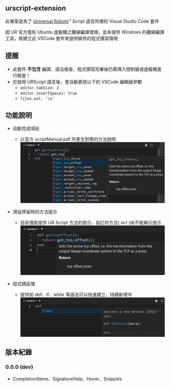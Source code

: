 ## urscript-extension

此專案是為了 [Universal Robots](https://www.universal-robots.com/)™ Script 語言所建的 Visual Studio Code 套件

因 UR 官方僅有 Ubuntu 虛擬機之離線編譯環境，並未提供 Windows 的離線編譯工具，故建立此 VSCode 套件來提供額外的程式撰寫環境


## 提醒

- 此套件 **不包含** 編譯、語法檢查，程式撰寫完畢後仍需傳入控制器或虛擬機進行檢查！
- 於啟用 URScript 語言後，會自動更改以下的 VSCode 編輯器參數
  - `editor.tabSize: 2`
  - `editor.insertSpaces: true`
  - `files.eol: '\n'`

## 功能說明

- 自動完成項目
  - 以官方 scriptManual.pdf 所產生對應的方法說明
  ![completion](resources/figures/completion.png)
	
- 滑鼠停留時的方法提示
  - 目前僅能提供 UR Script 方法的提示，自訂的方法( `def` )尚不能顯示提示
  ![hover](resources/figures/hover_tip.png)
  
- 程式碼區塊
  - 提供如 def、if、while 等語法可以快速建立，持續新增中
  ![snippet](resources/figures/snippets.png)

## 版本紀錄

### 0.0.0 (dev)
  - CompletionItems、SignatureHelp、Hover、Snippets

